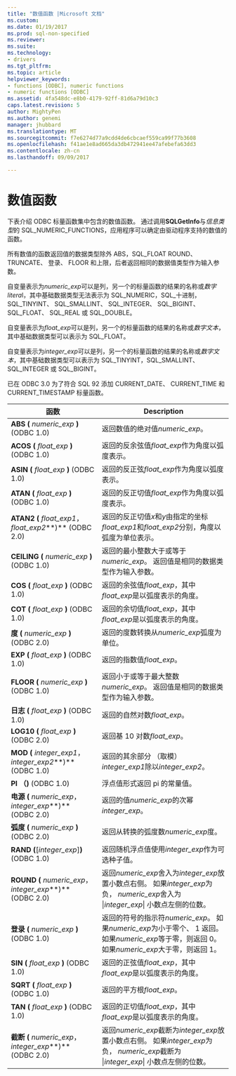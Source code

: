 ```yaml
---
title: "数值函数 |Microsoft 文档"
ms.custom: 
ms.date: 01/19/2017
ms.prod: sql-non-specified
ms.reviewer: 
ms.suite: 
ms.technology:
- drivers
ms.tgt_pltfrm: 
ms.topic: article
helpviewer_keywords:
- functions [ODBC], numeric functions
- numeric functions [ODBC]
ms.assetid: 4fa548dc-e8b0-4179-92ff-81d6a79d10c3
caps.latest.revision: 5
author: MightyPen
ms.author: genemi
manager: jhubbard
ms.translationtype: MT
ms.sourcegitcommit: f7e6274d77a9cdd4de6cbcaef559ca99f77b3608
ms.openlocfilehash: f41ae1e8ad665da3db472941ee47afebefa63dd3
ms.contentlocale: zh-cn
ms.lasthandoff: 09/09/2017

---
```

# <a name="numeric-functions"></a>数值函数
下表介绍 ODBC 标量函数集中包含的数值函数。 通过调用**SQLGetInfo**与*信息类型*的 SQL_NUMERIC_FUNCTIONS，应用程序可以确定由驱动程序支持的数值的函数。  
  
 所有数值的函数返回值的数据类型除外 ABS，SQL_FLOAT ROUND、 TRUNCATE、 登录、 FLOOR 和上限，后者返回相同的数据值类型作为输入参数。  
  
 自变量表示为*numeric_exp*可以是列，另一个的标量函数的结果的名称或*数字 litera*l，其中基础数据类型无法表示为 SQL_NUMERIC，SQL_十进制，SQL_TINYINT、 SQL_SMALLINT、 SQL_INTEGER、 SQL_BIGINT、 SQL_FLOAT、 SQL_REAL 或 SQL_DOUBLE。  
  
 自变量表示为*float_exp*可以是列，另一个的标量函数的结果的名称或*数字文本*，其中基础数据类型可以表示为 SQL_FLOAT。  
  
 自变量表示为*integer_exp*可以是列，另一个的标量函数的结果的名称或*数字文本*，其中基础数据类型可以表示为 SQL_TINYINT，SQL_SMALLINT、 SQL_INTEGER 或 SQL_BIGINT。  
  
 已在 ODBC 3.0 为了符合 SQL 92 添加 CURRENT_DATE、 CURRENT_TIME 和 CURRENT_TIMESTAMP 标量函数。  
  
|函数|Description|  
|--------------|-----------------|  
|**ABS (** *numeric_exp* **)** (ODBC 1.0)|返回数值的绝对值*numeric_exp*。|  
|**ACOS (** *float_exp* **)** (ODBC 1.0)|返回的反余弦值*float_exp*作为角度以弧度表示。|  
|**ASIN (** *float_exp* **)** (ODBC 1.0)|返回的反正弦*float_exp*作为角度以弧度表示。|  
|**ATAN (** *float_exp* **)** (ODBC 1.0)|返回的反正切值*float_exp*作为角度以弧度表示。|  
|**ATAN2 (** *float_exp1*， *float_exp2***)** (ODBC 2.0)|返回的反正切值*x*和*y*由指定的坐标*float_exp1*和*float_exp2*分别，角度以弧度为单位表示。|  
|**CEILING (** *numeric_exp* **)** (ODBC 1.0)|返回的最小整数大于或等于*numeric_exp*。 返回值是相同的数据类型作为输入参数。|  
|**COS (** *float_exp* **)** (ODBC 1.0)|返回的余弦值*float_exp*，其中*float_exp*是以弧度表示的角度。|  
|**COT (** *float_exp* **)** (ODBC 1.0)|返回的余切值*float_exp*，其中*float_exp*是以弧度表示的角度。|  
|**度 (** *numeric_exp* **)** (ODBC 2.0)|返回的度数转换从*numeric_exp*弧度为单位。|  
|**EXP (** *float_exp* **)** (ODBC 1.0)|返回的指数值*float_exp*。|  
|**FLOOR (** *numeric_exp* **)** (ODBC 1.0)|返回小于或等于最大整数*numeric_exp*。 返回值是相同的数据类型作为输入参数。|  
|**日志 (** *float_exp* **)** (ODBC 1.0)|返回的自然对数*float_exp*。|  
|**LOG10 (** *float_exp* **)** (ODBC 2.0)|返回基 10 对数*float_exp*。|  
|**MOD (** *integer_exp1*， *integer_exp2***)** (ODBC 1.0)|返回的其余部分 （取模） *integer_exp1*除以*integer_exp2*。|  
|**PI （)** (ODBC 1.0)|浮点值形式返回 pi 的常量值。|  
|**电源 (** *numeric_exp*， *integer_exp***)** (ODBC 2.0)|返回的值*numeric_exp*的次幂*integer_exp*。|  
|**弧度 (** *numeric_exp* **)** (ODBC 2.0)|返回从转换的弧度数*numeric_exp*度。|  
|**RAND (**[*integer_exp*]**)** (ODBC 1.0)|返回随机浮点值使用*integer_exp*作为可选种子值。|  
|**ROUND (** *numeric_exp*， *integer_exp***)** (ODBC 2.0)|返回*numeric_exp*舍入为*integer_exp*放置小数点右侧。 如果*integer_exp*为负， *numeric_exp*舍入为 &#124;*integer_exp*&#124; 小数点左侧的位数。|  
|**登录 (** *numeric_exp* **)** (ODBC 1.0)|返回的符号的指示符*numeric_exp*。 如果*numeric_exp*为小于零个、 1 返回。 如果*numeric_exp*等于零，则返回 0。 如果*numeric_exp*大于零，则返回 1。|  
|**SIN (** *float_exp* **)** (ODBC 1.0)|返回的正弦值*float_exp*，其中*float_exp*是以弧度表示的角度。|  
|**SQRT (** *float_exp* **)** (ODBC 1.0)|返回的平方根*float_exp*。|  
|**TAN (** *float_exp* **)** (ODBC 1.0)|返回的正切值*float_exp*，其中*float_exp*是以弧度表示的角度。|  
|**截断 (** *numeric_exp*， *integer_exp***)** (ODBC 2.0)|返回*numeric_exp*截断为*integer_exp*放置小数点右侧。 如果*integer_exp*为负， *numeric_exp*截断为 &#124;*integer_exp*&#124; 小数点左侧的位数。|
